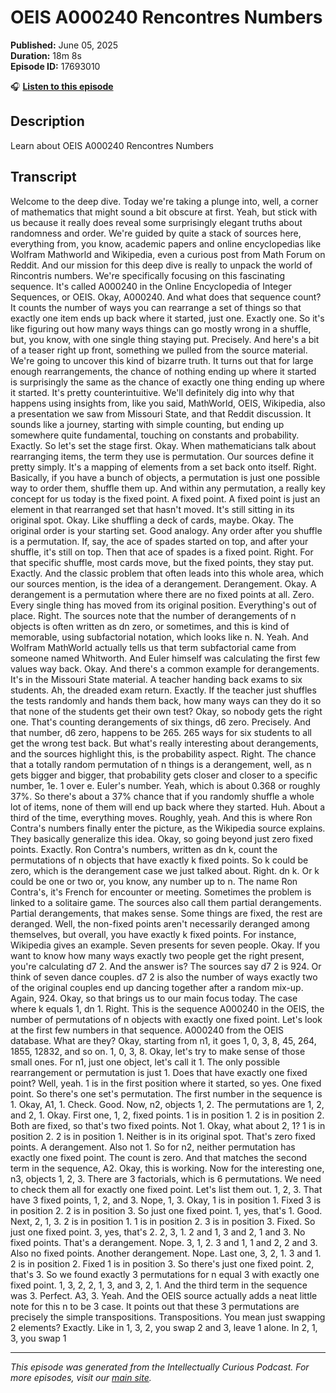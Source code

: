 # OEIS A000240 Rencontres Numbers

**Published:** June 05, 2025  
**Duration:** 18m 8s  
**Episode ID:** 17693010

🎧 **[Listen to this episode](https://intellectuallycurious.buzzsprout.com/2529712/episodes/17693010-oeis-a000240-rencontres-numbers)**

## Description

Learn about OEIS A000240 Rencontres Numbers

## Transcript

Welcome to the deep dive. Today we're taking a plunge into, well, a corner of mathematics that might sound a bit obscure at first. Yeah, but stick with us because it really does reveal some surprisingly elegant truths about randomness and order. We're guided by quite a stack of sources here, everything from, you know, academic papers and online encyclopedias like Wolfram Mathworld and Wikipedia, even a curious post from Math Forum on Reddit. And our mission for this deep dive is really to unpack the world of Rincontris numbers. We're specifically focusing on this fascinating sequence. It's called A000240 in the Online Encyclopedia of Integer Sequences, or OEIS. Okay, A000240. And what does that sequence count? It counts the number of ways you can rearrange a set of things so that exactly one item ends up back where it started, just one. Exactly one. So it's like figuring out how many ways things can go mostly wrong in a shuffle, but, you know, with one single thing staying put. Precisely. And here's a bit of a teaser right up front, something we pulled from the source material. We're going to uncover this kind of bizarre truth. It turns out that for large enough rearrangements, the chance of nothing ending up where it started is surprisingly the same as the chance of exactly one thing ending up where it started. It's pretty counterintuitive. We'll definitely dig into why that happens using insights from, like you said, MathWorld, OEIS, Wikipedia, also a presentation we saw from Missouri State, and that Reddit discussion. It sounds like a journey, starting with simple counting, but ending up somewhere quite fundamental, touching on constants and probability. Exactly. So let's set the stage first. Okay. When mathematicians talk about rearranging items, the term they use is permutation. Our sources define it pretty simply. It's a mapping of elements from a set back onto itself. Right. Basically, if you have a bunch of objects, a permutation is just one possible way to order them, shuffle them up. And within any permutation, a really key concept for us today is the fixed point. A fixed point. A fixed point is just an element in that rearranged set that hasn't moved. It's still sitting in its original spot. Okay. Like shuffling a deck of cards, maybe. Okay. The original order is your starting set. Good analogy. Any order after you shuffle is a permutation. If, say, the ace of spades started on top, and after your shuffle, it's still on top. Then that ace of spades is a fixed point. Right. For that specific shuffle, most cards move, but the fixed points, they stay put. Exactly. And the classic problem that often leads into this whole area, which our sources mention, is the idea of a derangement. Derangement. Okay. A derangement is a permutation where there are no fixed points at all. Zero. Every single thing has moved from its original position. Everything's out of place. Right. The sources note that the number of derangements of n objects is often written as dn zero, or sometimes, and this is kind of memorable, using subfactorial notation, which looks like n. N. Yeah. And Wolfram MathWorld actually tells us that term subfactorial came from someone named Whitworth. And Euler himself was calculating the first few values way back. Okay. And there's a common example for derangements. It's in the Missouri State material. A teacher handing back exams to six students. Ah, the dreaded exam return. Exactly. If the teacher just shuffles the tests randomly and hands them back, how many ways can they do it so that none of the students get their own test? Okay, so nobody gets the right one. That's counting derangements of six things, d6 zero. Precisely. And that number, d6 zero, happens to be 265. 265 ways for six students to all get the wrong test back. But what's really interesting about derangements, and the sources highlight this, is the probability aspect. Right. The chance that a totally random permutation of n things is a derangement, well, as n gets bigger and bigger, that probability gets closer and closer to a specific number, 1e. 1 over e. Euler's number. Yeah, which is about 0.368 or roughly 37%. So there's about a 37% chance that if you randomly shuffle a whole lot of items, none of them will end up back where they started. Huh. About a third of the time, everything moves. Roughly, yeah. And this is where Ron Contra's numbers finally enter the picture, as the Wikipedia source explains. They basically generalize this idea. Okay, so going beyond just zero fixed points. Exactly. Ron Contra's numbers, written as dn k, count the permutations of n objects that have exactly k fixed points. So k could be zero, which is the derangement case we just talked about. Right. dn k. Or k could be one or two or, you know, any number up to n. The name Ron Contra's, it's French for encounter or meeting. Sometimes the problem is linked to a solitaire game. The sources also call them partial derangements. Partial derangements, that makes sense. Some things are fixed, the rest are deranged. Well, the non-fixed points aren't necessarily deranged among themselves, but overall, you have exactly k fixed points. For instance, Wikipedia gives an example. Seven presents for seven people. Okay. If you want to know how many ways exactly two people get the right present, you're calculating d7 2. And the answer is? The sources say d7 2 is 924. Or think of seven dance couples. d7 2 is also the number of ways exactly two of the original couples end up dancing together after a random mix-up. Again, 924. Okay, so that brings us to our main focus today. The case where k equals 1, dn 1. Right. This is the sequence A000240 in the OEIS, the number of permutations of n objects with exactly one fixed point. Let's look at the first few numbers in that sequence. A000240 from the OEIS database. What are they? Okay, starting from n1, it goes 1, 0, 3, 8, 45, 264, 1855, 12832, and so on. 1, 0, 3, 8. Okay, let's try to make sense of those small ones. For n1, just one object, let's call it 1. The only possible rearrangement or permutation is just 1. Does that have exactly one fixed point? Well, yeah. 1 is in the first position where it started, so yes. One fixed point. So there's one set's permutation. The first number in the sequence is 1. Okay, A1, 1. Check. Good. Now, n2, objects 1, 2. The permutations are 1, 2, and 2, 1. Okay. First one, 1, 2, fixed points. 1 is in position 1. 2 is in position 2. Both are fixed, so that's two fixed points. Not 1. Okay, what about 2, 1? 1 is in position 2. 2 is in position 1. Neither is in its original spot. That's zero fixed points. A derangement. Also not 1. So for n2, neither permutation has exactly one fixed point. The count is zero. And that matches the second term in the sequence, A2. Okay, this is working. Now for the interesting one, n3, objects 1, 2, 3. There are 3 factorials, which is 6 permutations. We need to check them all for exactly one fixed point. Let's list them out. 1, 2, 3. That have 3 fixed points, 1, 2, and 3. Nope, 1, 3. Okay, 1 is in position 1. Fixed 3 is in position 2. 2 is in position 3. So just one fixed point. 1, yes, that's 1. Good. Next, 2, 1, 3. 2 is in position 1. 1 is in position 2. 3 is in position 3. Fixed. So just one fixed point. 3, yes, that's 2. 2, 3, 1. 2 and 1, 3 and 2, 1 and 3. No fixed points. That's a derangement. Nope. 3, 1, 2. 3 and 1, 1 and 2, 2 and 3. Also no fixed points. Another derangement. Nope. Last one, 3, 2, 1. 3 and 1. 2 is in position 2. Fixed 1 is in position 3. So there's just one fixed point. 2, that's 3. So we found exactly 3 permutations for n equal 3 with exactly one fixed point. 1, 3, 2, 2, 1, 3, and 3, 2, 1. And the third term in the sequence was 3. Perfect. A3, 3. Yeah. And the OEIS source actually adds a neat little note for this n to be 3 case. It points out that these 3 permutations are precisely the simple transpositions. Transpositions. You mean just swapping 2 elements? Exactly. Like in 1, 3, 2, you swap 2 and 3, leave 1 alone. In 2, 1, 3, you swap 1

---
*This episode was generated from the Intellectually Curious Podcast. For more episodes, visit our [main site](https://intellectuallycurious.buzzsprout.com).*
